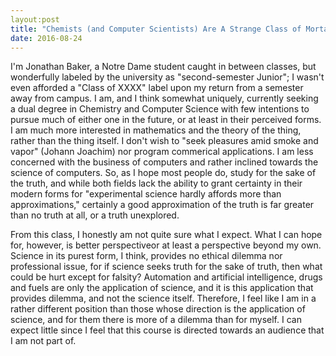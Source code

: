 ```yaml
---
layout:post
title: "Chemists (and Computer Scientists) Are A Strange Class of Mortals"
date: 2016-08-24
---
```

I'm Jonathan Baker, a Notre Dame student caught in between classes, but wonderfully labeled by the university as "second-semester Junior"; I wasn't even afforded a "Class of XXXX" label upon my return from a semester away from campus. I am, and I think somewhat uniquely, currently seeking a dual degree in Chemistry and Computer Science with few intentions to pursue much of either one in the future, or at least in their perceived forms. I am much more interested in mathematics and the theory of the thing, rather than the thing itself. I don't wish to "seek pleasures amid smoke and vapor" (Johann Joachim) nor program commerical applications. I am less concerned with the business of computers and rather inclined towards the science of computers. So, as I hope most people do, study for the sake of the truth, and while both fields lack the ability to grant certainty in their modern forms for "experimental science hardly affords more than approximations," certainly a good approximation of the truth is far greater than no truth at all, or a truth unexplored. 

From this class, I honestly am not quite sure what I expect. What I can hope for, however, is better perspectiveor at least a perspective beyond my own. Science in its purest form, I think, provides no ethical dilemma nor professional issue, for if science seeks truth for the sake of truth, then what could be hurt except for falsity? Automation and artificial intelligence, drugs and fuels are only the application of science, and it is this application that provides dilemma, and not the science itself. Therefore, I feel like I am in a rather different position than those whose direction is the application of science, and for them there is more of a dilemma than for myself. I can expect little since I feel that this course is directed towards an audience that I am not part of.  
